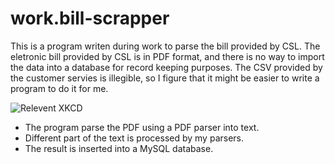 # work.bill-scrapper

This is a program writen during work to parse the bill provided by CSL. The eletronic bill provided by CSL is in PDF format, and there is no way to import the data into a database for record keeping purposes. The CSV provided by the customer servies is illegible, so I figure that it might be easier to write a program to do it for me.

![Relevent XKCD](https://xkcd.com/1319/)

- The program parse the PDF using a PDF parser into text.
- Different part of the text is processed by my parsers.
- The result is inserted into a MySQL database.
